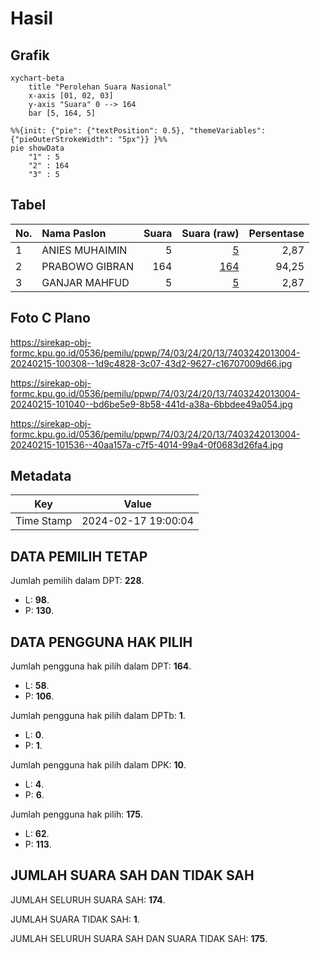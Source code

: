# Hasil

## Grafik

```mermaid
xychart-beta
    title "Perolehan Suara Nasional"
    x-axis [01, 02, 03]
    y-axis "Suara" 0 --> 164
    bar [5, 164, 5]
```

```mermaid
%%{init: {"pie": {"textPosition": 0.5}, "themeVariables": {"pieOuterStrokeWidth": "5px"}} }%%
pie showData
    "1" : 5
    "2" : 164
    "3" : 5
```

## Tabel

| No. | Nama Paslon    | Suara | Suara (raw) | Persentase |
|:--- |:-------------- | -----:| -----------:| ----------:|
| 1   | ANIES MUHAIMIN | 5     | [5][p-1]    | 2,87       |
| 2   | PRABOWO GIBRAN | 164   | [164][p-2]  | 94,25      |
| 3   | GANJAR MAHFUD  | 5     | [5][p-3]    | 2,87       |


[p-1]: https://github.com/gigit-pemilu/pemilu-2024/blob/main/pilpres/hitung-suara/sub/74-sulawesi-tenggara/sub/03-muna/sub/24-kabawo/sub/2013-wantiworo/sub/004-tps/sub/paslon-1.txt
[p-2]: https://github.com/gigit-pemilu/pemilu-2024/blob/main/pilpres/hitung-suara/sub/74-sulawesi-tenggara/sub/03-muna/sub/24-kabawo/sub/2013-wantiworo/sub/004-tps/sub/paslon-2.txt
[p-3]: https://github.com/gigit-pemilu/pemilu-2024/blob/main/pilpres/hitung-suara/sub/74-sulawesi-tenggara/sub/03-muna/sub/24-kabawo/sub/2013-wantiworo/sub/004-tps/sub/paslon-3.txt

## Foto C Plano

https://sirekap-obj-formc.kpu.go.id/0536/pemilu/ppwp/74/03/24/20/13/7403242013004-20240215-100308--1d9c4828-3c07-43d2-9627-c16707009d66.jpg

https://sirekap-obj-formc.kpu.go.id/0536/pemilu/ppwp/74/03/24/20/13/7403242013004-20240215-101040--bd6be5e9-8b58-441d-a38a-6bbdee49a054.jpg

https://sirekap-obj-formc.kpu.go.id/0536/pemilu/ppwp/74/03/24/20/13/7403242013004-20240215-101536--40aa157a-c7f5-4014-99a4-0f0683d26fa4.jpg


## Metadata

| Key        | Value               |
| ---------- | ------------------- |
| Time Stamp | 2024-02-17 19:00:04 |


## DATA PEMILIH TETAP

Jumlah pemilih dalam DPT: **228**.
 * L: **98**.
 * P: **130**.

## DATA PENGGUNA HAK PILIH

Jumlah pengguna hak pilih dalam DPT: **164**.
 * L: **58**.
 * P: **106**.

Jumlah pengguna hak pilih dalam DPTb: **1**.
 * L: **0**.
 * P: **1**.

Jumlah pengguna hak pilih dalam DPK: **10**.
 * L: **4**.
 * P: **6**.

Jumlah pengguna hak pilih: **175**.
 * L: **62**.
 * P: **113**.

## JUMLAH SUARA SAH DAN TIDAK SAH

JUMLAH SELURUH SUARA SAH: **174**.

JUMLAH SUARA TIDAK SAH: **1**.

JUMLAH SELURUH SUARA SAH DAN SUARA TIDAK SAH: **175**.


